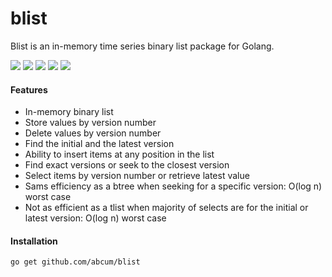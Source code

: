 # blist

Blist is an in-memory time series binary list package for Golang.

[![](https://img.shields.io/circleci/token/6b9dfa35f65f07aa855ecefffa1f3b05a803679f/project/abcum/blist/master.svg?style=flat-square)](https://circleci.com/gh/abcum/blist) [![](https://img.shields.io/badge/status-1.0.0-ff00bb.svg?style=flat-square)](https://github.com/abcum/blist) [![](https://img.shields.io/badge/godoc-reference-blue.svg?style=flat-square)](https://godoc.org/github.com/abcum/blist) [![](https://goreportcard.com/badge/github.com/abcum/blist?style=flat-square)](https://goreportcard.com/report/github.com/abcum/blist) [![](https://img.shields.io/badge/license-Apache_License_2.0-00bfff.svg?style=flat-square)](https://github.com/abcum/blist) 

#### Features

- In-memory binary list
- Store values by version number
- Delete values by version number
- Find the initial and the latest version
- Ability to insert items at any position in the list
- Find exact versions or seek to the closest version
- Select items by version number or retrieve latest value
- Sams efficiency as a btree when seeking for a specific version: O(log n) worst case
- Not as efficient as a tlist when majority of selects are for the initial or latest version: O(log n) worst case

#### Installation

```bash
go get github.com/abcum/blist
```
